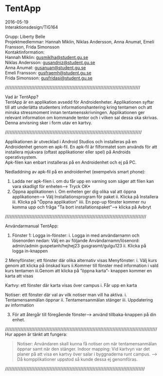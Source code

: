 # TentApp 
2016-05-19  
Interaktionsdesign/TIG164  
  
Grupp: Liberty Belle  
Projektmedlemmar: Hannah Miklin, Niklas Andersson, Anna Anumat, Emeli Fransson, Frida Simonsson  
Kontaktinformation:  
Hannah Miklin: gusmiklha@student.gu.se  
Niklas Andersson: gusandniz@student.gu.se  
Anna Anumat: gusanuan@student.gu.se     
Emeli Fransson: gusfraemh@student.gu.se     
Frida Simonsson: gusfridasi@student.gu.se    


////////////////////////////////////////////////////////////////////////////////////////  

Vad är TentApp?  
TentApp är en applikation avsedd för Androidenheter. Applikationen syftar till att underlätta studenters informationshantering kring tentamen och att minska stressmoment innan tentamensskrivningen. Applikationen ger relevant information om kommande tentor och i vilken sal dessa ska skrivas. Denna anvisning sker i form utav en kartvy.     
    
/////////////////////////////////////////////////////////////////////////////////////////    
  
Applikationen är utvecklad i Android Studios och installeras på en Androidenhet genom en apk-fil. En apk-fil är filformatet som används för att installera mjukvara (oftast applikationer eller spel) på Androids operativsystem.  
Apk-filen kan enbart installeras på en Androidenhet och ej på PC.  

Nedladdning av apk-fil på en androidenhet (exempelvis smart phone):
1. Ladda ner apk-filen
  i. om du får upp en varning som säger att filen kan vara skadligt för enheten--> Tryck OK*
2. Öppna applikationen
  i. Om enheten ger dig olika val att öppna applikationen--> Välj Installationsprogram för paket
  ii. Klicka på Installera
  iii. Klicka på "Öppna applikation"
  iiii. En pop-up fönster kommer nu komma upp och fråga "Ta bort installationspaket"--> klicka på Avbryt

////////////////////////////////////////////////////////////////////////////////////////////

Användarmanual TentApp:
1. Fönster 1: Logga in-fönster:
  i. Logga in med användarnamn och lösenorden nedan:
  Välj en av följande Användarnamn/lösenord:
                                    admin/admin
                                    guspetanh/hejhej23
                                    gusgrasmt/gulgu123
ii. Klicka på logga in-knappen
>>>>>>>>>>>>>>>>>>>>>>>>>>>
2 Menyfönster; ett fönster där olika alternativ visas
  Menyfönster:
    i. Välj kurs genom att klicka på önskad kurs
    ii.Kommer till fönster med information i vald kurs tentamen
    iii.Genom att klicka på ”öppna karta”- knappen kommer en karta att visas
 >>>>>>>>>>>>> 
  Kartvy: ett fönster där karta visas över campus
    i. Får upp en karta 
  >>>>>>>>>>>>>    
  Notiser: ett fönster där val av vilk notiser man vill ha aktiva.
    i. Tentamensanmälan öppnar
	  ii. Tentamensanmälan stänger 
	  iii. Uppdatering av information
  >>>>>>>>>>>>
3. För att återgår till föregående fönster--> använd tillbaka-knappen på din enhet.

///////////////////////////////////////////////////////////////////////////////////////////////////
Hur appen är tänkt att fungera:

>Notiser: Användaren skall kunna få notiser om när tentamensanmälan öppnar samt när den stänger.
>Indoor mapping: Vid kartvyn var det planer på att visa en kartvy över salar i byggnaderna runt campus. 
--> Då kompplikationer uppstod så kunde dessa ej genomföras.

///////////////////////////////////////////////////////////////////////////////////////////




